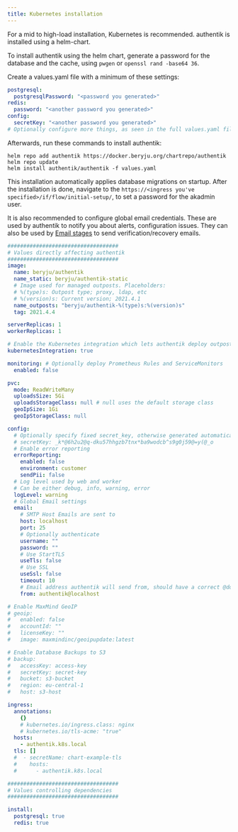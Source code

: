 ```yaml
---
title: Kubernetes installation
---
```


For a mid to high-load installation, Kubernetes is recommended. authentik is installed using a helm-chart.

To install authentik using the helm chart, generate a password for the database and the cache, using `pwgen` or `openssl rand -base64 36`.

Create a values.yaml file with a minimum of these settings:

```yaml
postgresql:
  postgresqlPassword: "<password you generated>"
redis:
  password: "<another password you generated>"
config:
  secretKey: "<another password you generated>"
# Optionally configure more things, as seen in the full values.yaml file below.
```

Afterwards, run these commands to install authentik:

```
helm repo add authentik https://docker.beryju.org/chartrepo/authentik
helm repo update
helm install authentik/authentik -f values.yaml
```

This installation automatically applies database migrations on startup. After the installation is done, navigate to the `https://<ingress you've specified>/if/flow/initial-setup/`, to set a password for the akadmin user.

It is also recommended to configure global email credentials. These are used by authentik to notify you about alerts, configuration issues. They can also be used by [Email stages](flow/stages/email/index.md) to send verification/recovery emails.

```yaml
###################################
# Values directly affecting authentik
###################################
image:
  name: beryju/authentik
  name_static: beryju/authentik-static
  # Image used for managed outposts. Placeholders:
  # %(type)s: Outpost type; proxy, ldap, etc
  # %(version)s: Current version; 2021.4.1
  name_outposts: "beryju/authentik-%(type)s:%(version)s"
  tag: 2021.4.4

serverReplicas: 1
workerReplicas: 1

# Enable the Kubernetes integration which lets authentik deploy outposts into kubernetes
kubernetesIntegration: true

monitoring: # Optionally deploy Prometheus Rules and ServiceMonitors
  enabled: false

pvc:
  mode: ReadWriteMany
  uploadsSize: 5Gi
  uploadsStorageClass: null # null uses the default storage class
  geoIpSize: 1Gi
  geoIpStorageClass: null

config:
  # Optionally specify fixed secret_key, otherwise generated automatically
  # secretKey: _k*@6h2u2@q-dku57hhgzb7tnx*ba9wodcb^s9g0j59@=y(@_o
  # Enable error reporting
  errorReporting:
    enabled: false
    environment: customer
    sendPii: false
  # Log level used by web and worker
  # Can be either debug, info, warning, error
  logLevel: warning
  # Global Email settings
  email:
    # SMTP Host Emails are sent to
    host: localhost
    port: 25
    # Optionally authenticate
    username: ""
    password: ""
    # Use StartTLS
    useTls: false
    # Use SSL
    useSsl: false
    timeout: 10
    # Email address authentik will send from, should have a correct @domain
    from: authentik@localhost

# Enable MaxMind GeoIP
# geoip:
#   enabled: false
#   accountId: ""
#   licenseKey: ""
#   image: maxmindinc/geoipupdate:latest

# Enable Database Backups to S3
# backup:
#   accessKey: access-key
#   secretKey: secret-key
#   bucket: s3-bucket
#   region: eu-central-1
#   host: s3-host

ingress:
  annotations:
    {}
    # kubernetes.io/ingress.class: nginx
    # kubernetes.io/tls-acme: "true"
  hosts:
    - authentik.k8s.local
  tls: []
  #  - secretName: chart-example-tls
  #    hosts:
  #      - authentik.k8s.local

###################################
# Values controlling dependencies
###################################

install:
  postgresql: true
  redis: true
```
